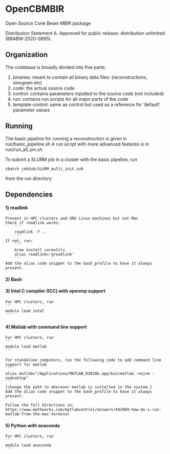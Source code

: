 # OpenCBMBIR
Open Source Cone Beam MBIR package

Distribution Statement A. Approved for public release: distribution unlimited (88ABW-2020-0895).

## Organization

The codebase is broadly divided into five parts:
1) binaries: meant to contain all binary data files: (reconstructions, sinogram etc)
2) code: the actual source code
3) control: contains parameters inputted to the source code (not included)
4) run: contains run scripts for all major parts of the code
5) template control: same as control but used as a reference for ‘default’ parameter values

## Running

The basic pipeline for running a reconstruction is given in run/basic_pipeline.sh
A run script with more advanced features is in run/run_all_sm.sh

To submit a SLURM job in a cluster with the basic pipeline, run 
```
sbatch jobSub/SLURM_multi_init.sub
```
from the run directory


## Dependencies


#### 1) readlink 
	Present in HPC clusters and GNU Linux machines but not Mac
	Check if readlink works: 
		```
		readlink -f ..
		```
	If not, run:
		```
		brew install coreutils
		alias readlink='greadlink'
		```
	Add the alias code snippet to the bash_profile to have it always present.

	
#### 2) Bash

#### 3) Intel C compiler (ICC) with openmp support
	For HPC clusters, run
	```
	module load intel
	```

#### 4) Matlab with command line support
	For HPC clusters, run
	```
	module load matlab
	```

	For standalone computers, run the following code to add command line support for matlab
	```
	alias matlab="/Applications/MATLAB_R2018b.app/bin/matlab -nojvm -nodesktop"
	```
	[change the path to wherever matlab is installed in the system.]
	Add the alias code snippet to the bash_profile to have it always present.

	Follow the full directions in: https://www.mathworks.com/matlabcentral/answers/442969-how-do-i-run-matlab-from-the-mac-terminal


#### 5) Python with anaconda
	For HPC clusters, run
	```
	module load anaconda
	```
	




